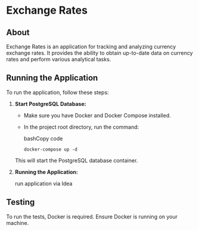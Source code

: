 Exchange Rates
==============

About
-----

Exchange Rates is an application for tracking and analyzing currency exchange rates. It provides the ability to obtain up-to-date data on currency rates and perform various analytical tasks.

Running the Application
-----------------------

To run the application, follow these steps:

1.  **Start PostgreSQL Database:**

    *   Make sure you have Docker and Docker Compose installed.
    *   In the project root directory, run the command:

        bashCopy code

        `docker-compose up -d`


    This will start the PostgreSQL database container.

2.  **Running the Application:**

    run application via Idea

Testing
-------

To run the tests, Docker is required. Ensure Docker is running on your machine.

